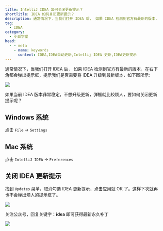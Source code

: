 ```yaml
---
title: IntelliJ IDEA 如何关闭更新提示？
shortTitle: IDEA 如何关闭更新提示？
description: 通常情况下，当我们打开 IDEA 后， 如果 IDEA 检测到官方有最新的版本，在右下角都会弹出提示框，提示我们是否需要将 IDEA 升级到最新版本，如果当前 IDEA 版本非常稳定，不想升级更新，弹框就比较烦人，要如何关闭更新提示呢？ 
tag:
  - IDEA
category:
  - 小白学堂
head:
  - - meta
    - name: keywords
      content: IDEA,IDEA自动更新,Intellij IDEA 更新,IDEA更新提示
---
```



通常情况下，当我们打开 IDEA 后， 如果 IDEA 检测到官方有最新的版本，在右下角都会弹出提示框，提示我们是否需要将 IDEA 升级到最新版本，如下图所示:

![](https://cdn.tobebetterjavaer.com/tobebetterjavaer/images/nice-article/itmind-intellijidearhgbgxdsxbxt-e0ae81f1-947a-4c62-b9d1-48d5c0d3232c.png)

如果当前 IDEA 版本非常稳定，不想升级更新，弹框就比较烦人，要如何关闭更新提示呢？

## Windows 系统

点击 `File` -> `Settings`

## Mac 系统

点击 `IntelliJ IDEA` -> `Preferences`

## 关闭 IDEA 更新提示

找到 `Updates` 菜单，取消勾选 IDEA 更新提示，点击应用就 OK 了。这样下次就再也不会弹出烦人的提示框了。

![](https://cdn.tobebetterjavaer.com/tobebetterjavaer/images/nice-article/itmind-intellijidearhgbgxdsxbxt-dd00ac6c-ee65-4cec-bc51-7467eb0d07eb.png)

关注公众号，回复关键字：**idea** 即可获得最新永久补丁



![](https://cdn.tobebetterjavaer.com/tobebetterjavaer/images/nice-article/itmind-ideapxideajhideayjjhmideazxjhzcmpjjcyjjhqcyx-fc5a32f3-04ed-4bbf-9df8-a13a409a275f.png)



 